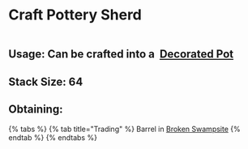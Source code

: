 # Craft Pottery Sherd

<figure><img src="https://github.com/user-attachments/assets/da820c5d-de4b-4737-9ff6-fd216a26728b" alt=""><figcaption></figcaption></figure>



## Usage: Can be crafted into a <img src="https://minecraft.wiki/images/thumb/Decorated_Pot_(N)_JE2_BE2.png/150px-Decorated_Pot_(N)_JE2_BE2.png?1209f" alt="" data-size="line"> [Decorated Pot](https://minecraft.wiki/w/Decorated\_Pot)

## <img src="https://minecraft.wiki/images/Light_Gray_Bundle_JE1_BE1.png?b552e" alt="" data-size="line">Stack Size: 64

## Obtaining:

{% tabs %}
{% tab title="Trading" %}
Barrel in [Broken Swampsite](../../sturctures/abandoned-swampsite.md)
{% endtab %}
{% endtabs %}

